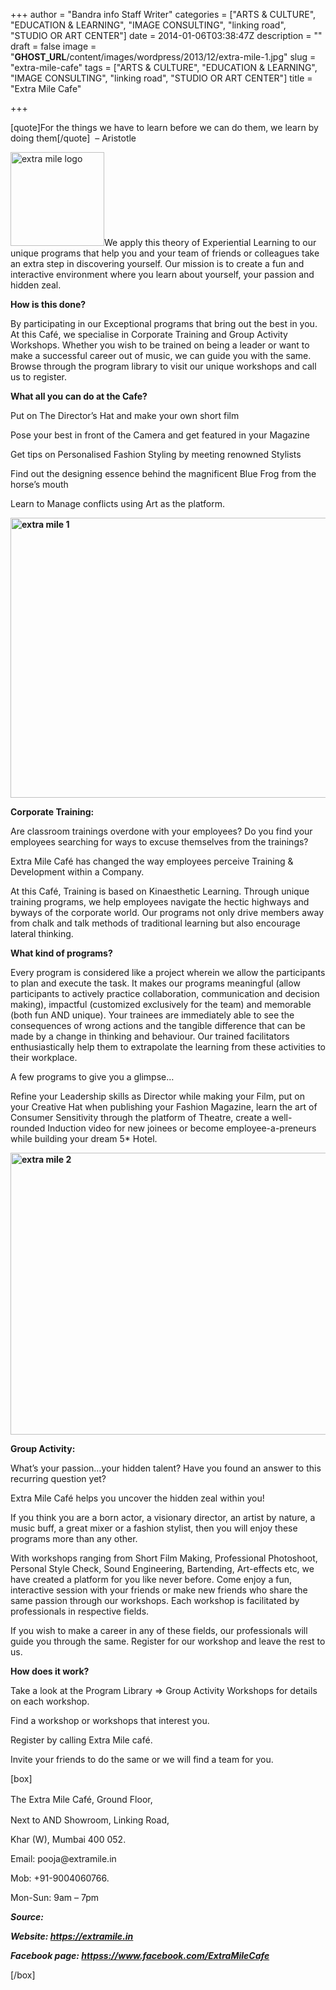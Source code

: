 +++
author = "Bandra info Staff Writer"
categories = ["ARTS &amp; CULTURE", "EDUCATION &amp; LEARNING", "IMAGE CONSULTING", "linking road", "STUDIO OR ART CENTER"]
date = 2014-01-06T03:38:47Z
description = ""
draft = false
image = "__GHOST_URL__/content/images/wordpress/2013/12/extra-mile-1.jpg"
slug = "extra-mile-cafe"
tags = ["ARTS &amp; CULTURE", "EDUCATION &amp; LEARNING", "IMAGE CONSULTING", "linking road", "STUDIO OR ART CENTER"]
title = "Extra Mile Cafe"

+++


<p>[quote]For the things we have to learn before we can do them, we learn by doing them[/quote]  – Aristotle</p>
<p><a href="https://i0.wp.com/bandra.info/wp-content/uploads/2013/12/extra-mile-logo.jpg?ssl=1"><img loading="lazy" class="size-thumbnail wp-image-5166 alignright" alt="extra mile logo" src="https://i0.wp.com/bandra.info/wp-content/uploads/2013/12/extra-mile-logo.jpg?resize=150%2C150&#038;ssl=1" width="150" height="150" srcset="https://i0.wp.com/bandra.info/wp-content/uploads/2013/12/extra-mile-logo.jpg?resize=150%2C150&amp;ssl=1 150w, https://i0.wp.com/bandra.info/wp-content/uploads/2013/12/extra-mile-logo.jpg?zoom=2&amp;resize=150%2C150&amp;ssl=1 300w" sizes="(max-width: 150px) 100vw, 150px" data-recalc-dims="1" /></a>We apply this theory of Experiential Learning to our unique programs that help you and your team of friends or colleagues take an extra step in discovering yourself. Our mission is to create a fun and interactive environment where you learn about yourself, your passion and hidden zeal.</p>
<p><b>How is this done?</b></p>
<p>By participating in our Exceptional programs that bring out the best in you. At this Café, we specialise in Corporate Training and Group Activity Workshops. Whether you wish to be trained on being a leader or want to make a successful career out of music, we can guide you with the same. Browse through the program library to visit our unique workshops and call us to register.</p>
<p><b>What all you can do at the Cafe?</b></p>
<p>Put on The Director’s Hat and make your own short film</p>
<p>Pose your best in front of the Camera and get featured in your Magazine</p>
<p>Get tips on Personalised Fashion Styling by meeting renowned Stylists</p>
<p>Find out the designing essence behind the magnificent Blue Frog from the horse’s mouth</p>
<p>Learn to Manage conflicts using Art as the platform.</p>
<p><b><a href="https://i0.wp.com/bandra.info/wp-content/uploads/2013/12/extra-mile-1.jpg?ssl=1"><img loading="lazy" class="size-full wp-image-5167 aligncenter" alt="extra mile 1" src="https://i0.wp.com/bandra.info/wp-content/uploads/2013/12/extra-mile-1.jpg?resize=599%2C448&#038;ssl=1" width="599" height="448" srcset="https://i0.wp.com/bandra.info/wp-content/uploads/2013/12/extra-mile-1.jpg?w=599&amp;ssl=1 599w, https://i0.wp.com/bandra.info/wp-content/uploads/2013/12/extra-mile-1.jpg?resize=300%2C224&amp;ssl=1 300w" sizes="(max-width: 599px) 100vw, 599px" data-recalc-dims="1" /></a></b></p>
<p><b>Corporate Training:</b></p>
<p>Are classroom trainings overdone with your employees? Do you find your employees searching for ways to excuse themselves from the trainings?</p>
<p>Extra Mile Café has changed the way employees perceive Training &amp; Development within a Company.</p>
<p>At this Café, Training is based on Kinaesthetic Learning. Through unique training programs, we help employees navigate the hectic highways and byways of the corporate world. Our programs not only drive members away from chalk and talk methods of traditional learning but also encourage lateral thinking.</p>
<p><b>What kind of programs?</b></p>
<p>Every program is considered like a project wherein we allow the participants to plan and execute the task. It makes our programs meaningful (allow participants to actively practice collaboration, communication and decision making), impactful (customized exclusively for the team) and memorable (both fun AND unique). Your trainees are immediately able to see the consequences of wrong actions and the tangible difference that can be made by a change in thinking and behaviour. Our trained facilitators enthusiastically help them to extrapolate the learning from these activities to their workplace.</p>
<p>A few programs to give you a glimpse…</p>
<p>Refine your Leadership skills as Director while making your Film, put on your Creative Hat when publishing your Fashion Magazine, learn the art of Consumer Sensitivity through the platform of Theatre, create a well-rounded Induction video for new joinees or become employee-a-preneurs while building your dream 5* Hotel.</p>
<p><b><a href="https://i1.wp.com/bandra.info/wp-content/uploads/2013/12/extra-mile-2.jpg?ssl=1"><img loading="lazy" class="size-full wp-image-5168 aligncenter" alt="extra mile 2" src="https://i1.wp.com/bandra.info/wp-content/uploads/2013/12/extra-mile-2.jpg?resize=601%2C451&#038;ssl=1" width="601" height="451" srcset="https://i1.wp.com/bandra.info/wp-content/uploads/2013/12/extra-mile-2.jpg?w=601&amp;ssl=1 601w, https://i1.wp.com/bandra.info/wp-content/uploads/2013/12/extra-mile-2.jpg?resize=300%2C225&amp;ssl=1 300w" sizes="(max-width: 601px) 100vw, 601px" data-recalc-dims="1" /></a></b></p>
<p><b>Group Activity:</b></p>
<p>What’s your passion…your hidden talent? Have you found an answer to this recurring question yet?</p>
<p>Extra Mile Café helps you uncover the hidden zeal within you!</p>
<p>If you think you are a born actor, a visionary director, an artist by nature, a music buff, a great mixer or a fashion stylist, then you will enjoy these programs more than any other.</p>
<p>With workshops ranging from Short Film Making, Professional Photoshoot, Personal Style Check, Sound Engineering, Bartending, Art-effects etc, we have created a platform for you like never before. Come enjoy a fun, interactive session with your friends or make new friends who share the same passion through our workshops. Each workshop is facilitated by professionals in respective fields.</p>
<p>If you wish to make a career in any of these fields, our professionals will guide you through the same. Register for our workshop and leave the rest to us.</p>
<p><b>How does it work?</b></p>
<p>Take a look at the Program Library =&gt; Group Activity Workshops for details on each workshop.</p>
<p>Find a workshop or workshops that interest you.</p>
<p>Register by calling Extra Mile café.</p>
<p>Invite your friends to do the same or we will find a team for you.</p>
<p>[box]</p>
<p><span style="line-height: 1.5em;">The Extra Mile Café, Ground Floor,</span></p>
<p>Next to AND Showroom, Linking Road,</p>
<p>Khar (W), Mumbai 400 052.</p>
<p>Email: pooja@extramile.in</p>
<p>Mob: +91-9004060766.</p>
<p>Mon-Sun: 9am – 7pm</p>
<p><strong><em>Source:</em></strong></p>
<p><strong><em>Website: <a href="https://extramile.in">https://extramile.in</a></em></strong></p>
<p><strong><em>Facebook page: <a href="httpss://www.facebook.com/ExtraMileCafe">httpss://www.facebook.com/ExtraMileCafe</a></em></strong></p>
<p>[/box]</p>



